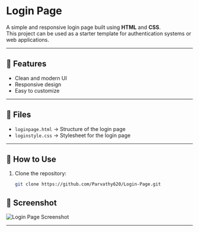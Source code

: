 # Login Page

A simple and responsive login page built using **HTML** and **CSS**.  
This project can be used as a starter template for authentication systems or web applications.

---

## 🚀 Features
- Clean and modern UI
- Responsive design
- Easy to customize

---

## 📂 Files
- `loginpage.html` → Structure of the login page
- `loginstyle.css` → Stylesheet for the login page

---

## 🔧 How to Use
1. Clone the repository:
   ```bash
   git clone https://github.com/Parvathy620/Login-Page.git

## 📸 Screenshot

![Login Page Screenshot](Screenshot.png)


---

